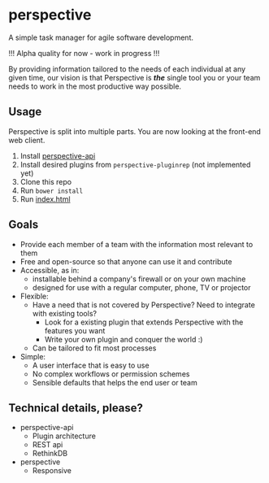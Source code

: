 # perspective
A simple task manager for agile software development. 

!!! Alpha quality for now - work in progress !!!

By providing information tailored to the needs of each individual at any given time, our vision is that Perspective
is ***the*** single tool you or your team needs to work in the most productive way possible.

## Usage
Perspective is split into multiple parts. You are now looking at the front-end web client.

1. Install [perspective-api](https://github.com/perspective/perspective-api)
2. Install desired plugins from `perspective-pluginrep` (not implemented yet)
3. Clone this repo
4. Run `bower install`
5. Run [index.html](index.html)

## Goals
* Provide each member of a team with the information most relevant to them
* Free and open-source so that anyone can use it and contribute
* Accessible, as in:
	* installable behind a company's firewall or on your own machine
	* designed for use with a regular computer, phone, TV or projector
* Flexible:
	* Have a need that is not covered by Perspective? Need to integrate with existing tools?
		* Look for a existing plugin that extends Perspective with the features you want
		* Write your own plugin and conquer the world :)
	* Can be tailored to fit most processes
* Simple:
	* A user interface that is easy to use
	* No complex workflows or permission schemes
	* Sensible defaults that helps the end user or team

## Technical details, please?
* perspective-api
	* Plugin architecture
	* REST api
	* RethinkDB
* perspective
	* Responsive